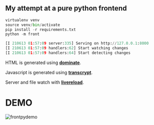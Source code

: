 ## My attempt at a pure python frontend


``` python
virtualenv venv
source venv/bin/activate
pip install -r requirements.txt
python -m front

[I 210613 01:57:09 server:335] Serving on http://127.0.0.1:8000
[I 210613 01:57:09 handlers:62] Start watching changes
[I 210613 01:57:09 handlers:64] Start detecting changes
```

HTML is generated using [**dominate**](https://github.com/Knio/dominate).

Javascript is generated using [**transcrypt**](https://github.com/QQuick/Transcrypt).

Server and file watch with [**livereload**](https://github.com/lepture/python-livereload).

# DEMO

![frontpydemo](https://user-images.githubusercontent.com/13909505/122062617-3e8ddc80-cdf8-11eb-8e98-77a8f18fca83.gif)

